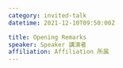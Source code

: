 ```yaml
---
category: invited-talk
datetime: 2021-12-10T09:50:00Z

title: Opening Remarks
speaker: Speaker 講演者
affiliation: Affiliation 所属
---
```

